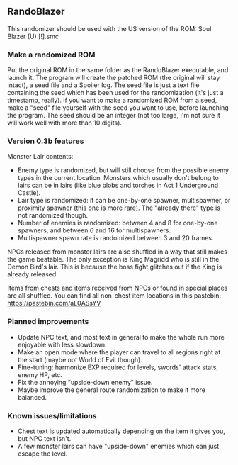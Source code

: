 ## RandoBlazer

This randomizer should be used with the US version of the ROM: 
  Soul Blazer (U) [!].smc
  
### Make a randomized ROM

Put the original ROM in the same folder as the RandoBlazer executable, and launch it. The program will create the patched ROM (the original will stay intact), a seed file and a Spoiler log. The seed file is just a text file containing the seed which has been used for the randomization (it's just a timestamp, really). If you want to make a randomized ROM from a seed, make a "seed" file yourself with the seed you want to use, before launching the program. The seed should be an integer (not too large, I'm not sure it will work well with more than 10 digits).

### Version 0.3b features

Monster Lair contents:
 - Enemy type is randomized, but will still choose from the possible enemy types in the current location. Monsters which usually don't belong to lairs can be in lairs (like blue blobs and torches in Act 1 Underground Castle).
 - Lair type is randomized: it can be one-by-one spawner, multispawner, or proximity spawner (this one is more rare). The "already there" type is not randomized though.
 - Number of enemies is randomized: between 4 and 8 for one-by-one spawners, and between 6 and 16 for multispawners.
 - Multispawner spawn rate is randomized between 3 and 20 frames.
 
NPCs released from monster lairs are also shuffled in a way that still makes the game beatable. The only exception is King Magridd who is still in the Demon Bird's lair. This is because the boss fight glitches out if the King is already released.

Items from chests and items received from NPCs or found in special places are all shuffled. You can find all non-chest item locations in this pastebin:
https://pastebin.com/aL0ASsYV

### Planned improvements

 - Update NPC text, and most text in general to make the whole run more enjoyable with less slowdown.
 - Make an open mode where the player can travel to all regions right at the start (maybe not World of Evil though).
 - Fine-tuning: harmonize EXP required for levels, swords' attack stats, enemy HP, etc.
 - Fix the annoying "upside-down enemy" issue.
 - Maybe improve the general route randomization to make it more balanced.

### Known issues/limitations

 - Chest text is updated automatically depending on the item it gives you, but NPC text isn't.
 - A few monster lairs can have "upside-down" enemies which can just escape the level.
